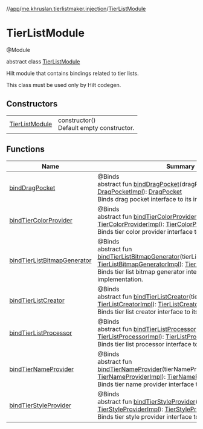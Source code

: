//[app](../../../index.md)/[me.khruslan.tierlistmaker.injection](../index.md)/[TierListModule](index.md)

# TierListModule

@Module

abstract class [TierListModule](index.md)

Hilt module that contains bindings related to tier lists.

This class must be used only by Hilt codegen.

## Constructors

| | |
|---|---|
| [TierListModule](-tier-list-module.md) | constructor()<br>Default empty constructor. |

## Functions

| Name | Summary |
|---|---|
| [bindDragPocket](bind-drag-pocket.md) | @Binds<br>abstract fun [bindDragPocket](bind-drag-pocket.md)(dragPocketImpl: [DragPocketImpl](../../me.khruslan.tierlistmaker.data.providers.drag/-drag-pocket-impl/index.md)): [DragPocket](../../me.khruslan.tierlistmaker.data.providers.drag/-drag-pocket/index.md)<br>Binds drag pocket interface  to its implementation. |
| [bindTierColorProvider](bind-tier-color-provider.md) | @Binds<br>abstract fun [bindTierColorProvider](bind-tier-color-provider.md)(tierColorProviderImpl: [TierColorProviderImpl](../../me.khruslan.tierlistmaker.data.providers.tierlist.tier/-tier-color-provider-impl/index.md)): [TierColorProvider](../../me.khruslan.tierlistmaker.data.providers.tierlist.tier/-tier-color-provider/index.md)<br>Binds tier color provider interface to its implementation. |
| [bindTierListBitmapGenerator](bind-tier-list-bitmap-generator.md) | @Binds<br>abstract fun [bindTierListBitmapGenerator](bind-tier-list-bitmap-generator.md)(tierListBitmapGeneratorImpl: [TierListBitmapGeneratorImpl](../../me.khruslan.tierlistmaker.presentation.utils.tierlist/-tier-list-bitmap-generator-impl/index.md)): [TierListBitmapGenerator](../../me.khruslan.tierlistmaker.presentation.utils.tierlist/-tier-list-bitmap-generator/index.md)<br>Binds tier list bitmap generator interface to its implementation. |
| [bindTierListCreator](bind-tier-list-creator.md) | @Binds<br>abstract fun [bindTierListCreator](bind-tier-list-creator.md)(tierListCreatorImpl: [TierListCreatorImpl](../../me.khruslan.tierlistmaker.data.providers.tierlist/-tier-list-creator-impl/index.md)): [TierListCreator](../../me.khruslan.tierlistmaker.data.providers.tierlist/-tier-list-creator/index.md)<br>Binds tier list creator interface to its implementation. |
| [bindTierListProcessor](bind-tier-list-processor.md) | @Binds<br>abstract fun [bindTierListProcessor](bind-tier-list-processor.md)(tierListProcessorImpl: [TierListProcessorImpl](../../me.khruslan.tierlistmaker.data.providers.tierlist/-tier-list-processor-impl/index.md)): [TierListProcessor](../../me.khruslan.tierlistmaker.data.providers.tierlist/-tier-list-processor/index.md)<br>Binds tier list processor interface to its implementation. |
| [bindTierNameProvider](bind-tier-name-provider.md) | @Binds<br>abstract fun [bindTierNameProvider](bind-tier-name-provider.md)(tierNameProviderImpl: [TierNameProviderImpl](../../me.khruslan.tierlistmaker.data.providers.tierlist.tier/-tier-name-provider-impl/index.md)): [TierNameProvider](../../me.khruslan.tierlistmaker.data.providers.tierlist.tier/-tier-name-provider/index.md)<br>Binds tier name provider interface to its implementation. |
| [bindTierStyleProvider](bind-tier-style-provider.md) | @Binds<br>abstract fun [bindTierStyleProvider](bind-tier-style-provider.md)(tierStyleProviderImpl: [TierStyleProviderImpl](../../me.khruslan.tierlistmaker.data.providers.tierlist.tier/-tier-style-provider-impl/index.md)): [TierStyleProvider](../../me.khruslan.tierlistmaker.data.providers.tierlist.tier/-tier-style-provider/index.md)<br>Binds tier style provider interface to its implementation. |
